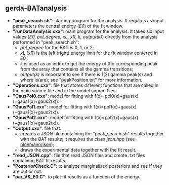 ## gerda-BATanalysis
* **"peak_search.sh"**: starting program for the analysis. It requires as input parameters the central energy (_E0_) of the fit window.
* **"runDataAnalysis.cxx"**: main program for the analysis. It takes six input values (_E0, pol_degree, xL, xR, k, output(k)_) directly from the analysis performed in "peak_search.sh":
  * _pol_degree_ for the BKG is 0, 1, or 2;
  * _xL_ (_xR_) is the left (right) energy limit for the fit window centered in _E0_;
  * _k_ is used as an index to get the energy of the corresponding peak from the array that contains all the gamma transitions;
  * _output(k)_ is important to see if there is 1(2) gamma peak(s) and where is(are); see "peakPosition.txt" for more information.
* **"Operations.cxx"**: file that stores different functions that are called in the main source file and in the model source files.
* **"GausPol0.cxx"**: model for fitting with f(x)=pol0(x)+gaus(x) (+gaus1(x)+gaus2(x)).
* **"GausPol1.cxx"**: model for fitting with f(x)=pol1(x)+gaus(x) (+gaus1(x)+gaus2(x)).
* **"GausPol2.cxx"**: model for fitting with f(x)=pol2(x)+gaus(x) (+gaus1(x)+gaus2(x)).
* **"Output.cxx"**: file that:
  * creates a JSON file containing the "peak_search.sh" results together with the BAT results; it requires the class _json.hpp_ (see [nlohmann/json](https://github.com/nlohmann/json));
  * draws the experimental data together with the fit result.
* **"read_JSON.cpp"**: file that read JSON files and create .txt files containing BAT fit results.
* **"PosteriorCheck.C"**: to analyze marginalized posteriors and see if they are cut or not.
* **"par_VS_E0.C"**: to plot fit results as a function of the energy.
